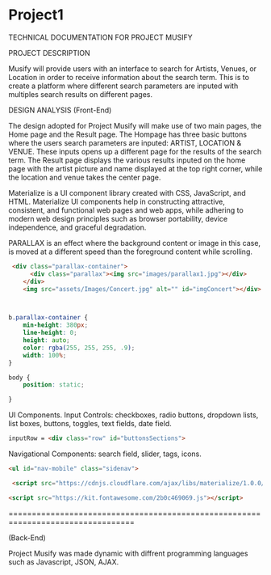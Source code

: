 # Project1 
TECHNICAL DOCUMENTATION FOR PROJECT MUSIFY

<!-- Project-Overview --> PROJECT DESCRIPTION
 Musify will provide users with an interface to search for Artists, Venues, or Location in order to receive information about the search term. This is to create a platform where different search parameters are inputed with multiples search results on different pages.  

<!-- Basic Layout --> DESIGN ANALYSIS (Front-End)
The design adopted for Project Musify will make use of two main pages, the Home page and the Result page. The Hompage has three basic buttons where the users search parameters are inputed: ARTIST, LOCATION & VENUE. These inputs opens up a different page for the results of the search term. The Result page displays the various results inputed on the home page with the artist picture and name displayed at the top right corner, while the location and venue takes the center page. 

<!-- Materialize Framework -->
Materialize is a UI component library created with CSS, JavaScript, and HTML. Materialize UI components help in constructing attractive, consistent, and functional web pages and web apps, while adhering to modern web design principles such as browser portability, device independence, and graceful degradation.

PARALLAX is an effect where the background content or image in this case, is moved at a different speed than the foreground content while scrolling. 

```html
 <div class="parallax-container">
      <div class="parallax"><img src="images/parallax1.jpg"></div>
    </div>
    <img src="assets/Images/Concert.jpg" alt="" id="imgConcert"></div>
```

```html


```

```css

b.parallax-container {
    min-height: 380px;
    line-height: 0;
    height: auto;
    color: rgba(255, 255, 255, .9);
    width: 100%;
}
```
```css
body {
    position: static;

}
```


<!-- UI Description -->
UI Components.
Input Controls: checkboxes, radio buttons, dropdown lists, list boxes, buttons, toggles, text fields, date field.

```html
inputRow = <div class="row" id="buttonsSections">
```
Navigational Components: search field, slider, tags, icons.

```html
<ul id="nav-mobile" class="sidenav">
```
<!-- Relevant Links -->
```html
 <script src="https://cdnjs.cloudflare.com/ajax/libs/materialize/1.0.0/js/materialize.min.js"></script>

```
```html
<script src="https://kit.fontawesome.com/2b0c469069.js"></script>
```
=================================================================================

<!-- Programming Languages  --> (Back-End)
Project Musify was made dynamic with diffrent programming languages such as Javascript, JSON, AJAX. 